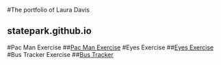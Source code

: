 #The portfolio of Laura Davis
## statepark.github.io
#Pac Man Exercise
##<a href=https://statepark.github.io/PacManExercise>Pac Man Exercise</a>
#Eyes Exercise
##<a href=https://statepark.github.io/eyes-exercise>Eyes Exercise</a>
#Bus Tracker Exercise
##<a href=https://statepark.github.io/bus-tracker>Bus Tracker</a>
